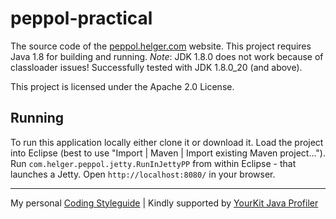 # peppol-practical
The source code of the [peppol.helger.com](http://peppol.helger.com) website.
This project requires Java 1.8 for building and running. *Note*: JDK 1.8.0 does not work because of classloader issues! Successfully tested with JDK 1.8.0_20 (and above).

This project is licensed under the Apache 2.0 License.

## Running
To run this application locally either clone it or download it.
Load the project into Eclipse (best to use "Import | Maven | Import existing Maven project...").
Run `com.helger.peppol.jetty.RunInJettyPP` from within Eclipse - that launches a Jetty.
Open `http://localhost:8080/` in your browser.

---

My personal [Coding Styleguide](https://github.com/phax/meta/blob/master/CodingStyleguide.md) |
Kindly supported by [YourKit Java Profiler](https://www.yourkit.com)